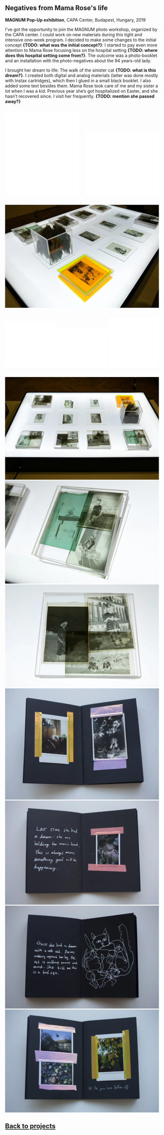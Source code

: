 <!-- {
    "img": "negatives_from_mama_rose_life-2019/3.webp",
    "title": "Negatives from Mama Rose's life",
    "desc": "**{TODO: Generate description}**"
} -->

## Negatives from Mama Rose's life
**MAGNUM Pop-Up exhibition**, CAPA Center, Budapest, Hungary, 2019

I've got the opportunity to join the MAGNUM photo workshop, organized by the CAPA center. I could work on new materials during this tight and intensive one-week program. I decided to make some changes to the initial concept **{TODO: what was the initial concept?}**: I started to pay even more attention to Mama Rose focusing less on the hospital setting **{TODO: where does this hospital setting come from?}**. The outcome was a photo-booklet and an installation with the photo-negatives about the 94 years-old lady.

I brought her dream to life: The walk of the sinister cat **{TODO: what is this dream?}**. I created both digital and analog materials (latter was done mostly with Instax cartridges), which then I glued in a small black booklet. I also added some text besides them. Mama Rose took care of me and my sister a lot when I was a kid. Previous year she’s got hospitalized on Easter, and she hasn’t recovered since. I visit her frequently. **{TODO: mention she passed away?}**

<span style="display: flex; flex-flow: row; justify-content: space-between; align-items: first baseline;">
<span style="width: 48%">

![_expand transform:'translateX(15%)' filter:'url(#cartoonWiggle)'](negatives_from_mama_rose_life-2019/cat_1.svg)

</span>
<span style="width: 48%">

![_expand transform:'translateX(-15%)' filter:'url(#cartoonWiggle)'](negatives_from_mama_rose_life-2019/cat_2.svg)

</span>
</span>

![_full](negatives_from_mama_rose_life-2019/2.webp)

<span class="mdWiderContent" style="display: flex; flex-flow: row; justify-content: space-between; align-items: first baseline;">
<span style="width: 33%">

![_expand transform:'translateX(15%)' filter:'url(#cartoonWiggle)'](negatives_from_mama_rose_life-2019/cat_3.svg)

</span>
<span style="width: 33%">

![_expand transform:'translateX(-15%)' filter:'url(#cartoonWiggle)'](negatives_from_mama_rose_life-2019/cat_4.svg)

</span>
<span style="width: 33%">

![_expand transform:'translateX(10%)' filter:'url(#cartoonWiggle)'](negatives_from_mama_rose_life-2019/cat_5.svg)

</span>
</span>

![_full caption:'One day Pop-UP exhibition at CAPA Center. 2019'](negatives_from_mama_rose_life-2019/1.webp)
![_full](negatives_from_mama_rose_life-2019/3.webp)
![_full](negatives_from_mama_rose_life-2019/4.webp)
![_full](negatives_from_mama_rose_life-2019/rozsa.webp)
![_full](negatives_from_mama_rose_life-2019/alom_kezfogas.webp)
![_full](negatives_from_mama_rose_life-2019/cica_alom.webp)
![_full](negatives_from_mama_rose_life-2019/korte.webp)

## [Back to projects](/c/projects)